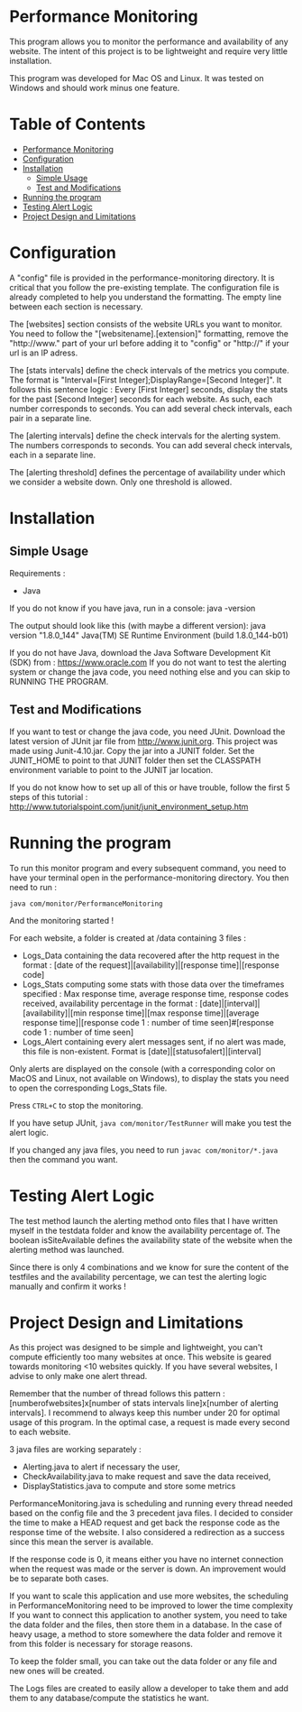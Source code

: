 

# Performance Monitoring
This program allows you to monitor the performance and availability of any website.
The intent of this project is to be lightweight and require very little installation.

This program was developed for Mac OS and Linux.
It was tested on Windows and should work minus one feature.

# Table of Contents
* [Performance Monitoring](#performance-monitoring)
* [Configuration](#configuration)
* [Installation](#installation)
  * [Simple Usage](#simple-usage)
  * [Test and Modifications](#test-and-modifications)
* [Running the program](#running-the-program)
* [Testing Alert Logic](#testing-alert-logic)
* [Project Design and Limitations](#project-design-and-limitations)

# Configuration
A "config" file is provided in the performance-monitoring directory. It is critical that you follow the pre-existing template.
The configuration file is already completed to help you understand the formatting. The empty line between each section is necessary.

The [websites] section consists of the website URLs you want to monitor.
You need to follow the "[websitename].[extension]" formatting, remove the "http://www." part of your url before adding it to "config" or "http://" if your url is an IP adress.

The [stats intervals] define the check intervals of the metrics you compute.
The format is "Interval=[First Integer];DisplayRange=[Second Integer]".
It follows this sentence logic : Every [First Integer] seconds, display the stats for the past [Second Integer] seconds for each website.
As such, each number corresponds to seconds.
You can add several check intervals, each pair in a separate line.

The [alerting intervals] define the check intervals for the alerting system.
The numbers corresponds to seconds.
You can add several check intervals, each in a separate line.

The [alerting threshold] defines the percentage of availability under which we consider a website down.
Only one threshold is allowed.


# Installation
## Simple Usage
Requirements :
- Java

If you do not know if you have java, run in a console: java -version

The output should look like this (with maybe a different version):
java version "1.8.0_144"
Java(TM) SE Runtime Environment (build 1.8.0_144-b01)

If you do not have Java, download the Java Software Development Kit (SDK) from : https://www.oracle.com
If you do not want to test the alerting system or change the java code, you need nothing else and you can skip to RUNNING THE PROGRAM.

## Test and Modifications
If you want to test or change the java code, you need JUnit.
Download the latest version of JUnit jar file from http://www.junit.org.
This project was made using Junit-4.10.jar.
Copy the jar into a JUNIT folder. Set the JUNIT_HOME to point to that JUNIT folder then set the CLASSPATH environment variable to point to the JUNIT jar location.

If you do not know how to set up all of this or have trouble, follow the first 5 steps of this tutorial : http://www.tutorialspoint.com/junit/junit_environment_setup.htm


# Running the program
To run this monitor program and every subsequent command, you need to have your terminal open in the performance-monitoring directory.
You then need to run :

`java com/monitor/PerformanceMonitoring`

And the monitoring started !

For each website, a folder is created at /data containing 3 files :
- Logs_Data containing the data recovered after the http request in the format : [date of the request]|[availability]|[response time]|[response code]
- Logs_Stats computing some stats with those data over the timeframes specified : Max response time, average response time, response codes received, availability percentage
  in the format : [date]|[interval]|[availability]|[min response time]|[max response time]|[average response time]|[response code 1 : number of time seen]#[response code 1 : number of time seen]
- Logs_Alert containing every alert messages sent, if no alert was made, this file is non-existent. Format is [date]|[statusofalert]|[interval]

Only alerts are displayed on the console (with a corresponding color on MacOS and Linux, not available on Windows), to display the stats you need to open the corresponding Logs_Stats file.

Press `CTRL+C` to stop the monitoring.

If you have setup JUnit, `java com/monitor/TestRunner` will make you test the alert logic.

If you changed any java files, you need to run `javac com/monitor/*.java` then the command you want.


# Testing Alert Logic
The test method launch the alerting method onto files that I have written myself in the testdata folder and know the availability percentage of.
The boolean isSiteAvailable defines the availability state of the website when the alerting method was launched.

Since there is only 4 combinations and we know for sure the content of the testfiles and the availability percentage, we can test the alerting logic manually
and confirm it works !


# Project Design and Limitations
As this project was designed to be simple and lightweight, you can't compute efficiently too many websites at once.
This website is geared towards monitoring <10 websites quickly.
If you have several websites, I advise to only make one alert thread.

Remember that the number of thread follows this pattern : [numberofwebsites]x[number of stats intervals line]x[number of alerting intervals].
I recommend to always keep this number under 20 for optimal usage of this program.
In the optimal case, a request is made every second to each website.

3 java files are working separately :
* Alerting.java to alert if necessary the user,
* CheckAvailability.java to make request and save the data received,
* DisplayStatistics.java to compute and store some metrics

PerformanceMonitoring.java is scheduling and running every thread needed based on the config file and the 3 precedent java files.
I decided to consider the time to make a HEAD request and get back the response code as the response time of the website.
I also considered a redirection as a success since this mean the server is available.

If the response code is 0, it means either you have no internet connection when the request was made or the server is down. An improvement would be to separate both cases.

If you want to scale this application and use more websites, the scheduling in PerformanceMonitoring need to be improved to lower the time complexity
If you want to connect this application to another system, you need to take the data folder and the files, then store them in a database.
In the case of heavy usage, a method to store somewhere the data folder and remove it from this folder is necessary for storage reasons.

To keep the folder small, you can take out the data folder or any file and new ones will be created.

The Logs files are created to easily allow a developer to take them and add them to any database/compute the statistics he want.
